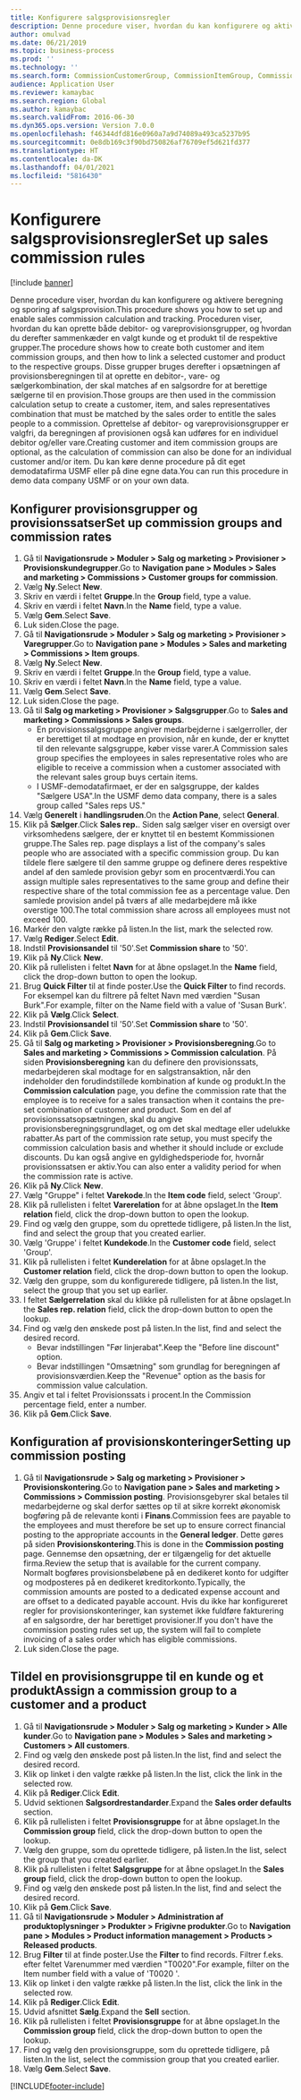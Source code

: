```yaml
---
title: Konfigurere salgsprovisionsregler
description: Denne procedure viser, hvordan du kan konfigurere og aktivere beregning og sporing af salgsprovision.
author: omulvad
ms.date: 06/21/2019
ms.topic: business-process
ms.prod: ''
ms.technology: ''
ms.search.form: CommissionCustomerGroup, CommissionItemGroup, CommissionSalesGroup, CommissionSalesMember, DirPartyLookup, CommissionCalc, InventPosting, CustTable, EcoResProductDetailsExtended, CommissionEmplSalesGroup
audience: Application User
ms.reviewer: kamaybac
ms.search.region: Global
ms.author: kamaybac
ms.search.validFrom: 2016-06-30
ms.dyn365.ops.version: Version 7.0.0
ms.openlocfilehash: f46344dfd816e0960a7a9d74089a493ca5237b95
ms.sourcegitcommit: 0e8db169c3f90bd750826af76709ef5d621fd377
ms.translationtype: HT
ms.contentlocale: da-DK
ms.lasthandoff: 04/01/2021
ms.locfileid: "5816430"
---
```

# <a name="set-up-sales-commission-rules"></a><span data-ttu-id="65e18-103">Konfigurere salgsprovisionsregler</span><span class="sxs-lookup"><span data-stu-id="65e18-103">Set up sales commission rules</span></span>

[!include [banner](../../includes/banner.md)]

<span data-ttu-id="65e18-104">Denne procedure viser, hvordan du kan konfigurere og aktivere beregning og sporing af salgsprovision.</span><span class="sxs-lookup"><span data-stu-id="65e18-104">This procedure shows you how to set up and enable sales commission calculation and tracking.</span></span> <span data-ttu-id="65e18-105">Proceduren viser, hvordan du kan oprette både debitor- og vareprovisionsgrupper, og hvordan du derefter sammenkæder en valgt kunde og et produkt til de respektive grupper.</span><span class="sxs-lookup"><span data-stu-id="65e18-105">The procedure shows how to create both customer and item commission groups, and then how to link a selected customer and product to the respective groups.</span></span> <span data-ttu-id="65e18-106">Disse grupper bruges derefter i opsætningen af provisionsberegningen til at oprette en debitor-, vare- og sælgerkombination, der skal matches af en salgsordre for at berettige sælgerne til en provision.</span><span class="sxs-lookup"><span data-stu-id="65e18-106">Those groups are then used in the commission calculation setup to create a customer, item, and sales representatives combination that must be matched by the sales order to entitle the sales people to a commission.</span></span> <span data-ttu-id="65e18-107">Oprettelse af debitor- og vareprovisionsgrupper er valgfri, da beregningen af provisionen også kan udføres for en individuel debitor og/eller vare.</span><span class="sxs-lookup"><span data-stu-id="65e18-107">Creating customer and item commission groups are optional, as the calculation of commission can also be done for an individual customer and/or item.</span></span> <span data-ttu-id="65e18-108">Du kan køre denne procedure på dit eget demodatafirma USMF eller på dine egne data.</span><span class="sxs-lookup"><span data-stu-id="65e18-108">You can run this procedure in demo data company USMF or on your own data.</span></span>


## <a name="set-up-commission-groups-and-commission-rates"></a><span data-ttu-id="65e18-109">Konfigurer provisionsgrupper og provisionssatser</span><span class="sxs-lookup"><span data-stu-id="65e18-109">Set up commission groups and commission rates</span></span>
1. <span data-ttu-id="65e18-110">Gå til **Navigationsrude > Moduler > Salg og marketing > Provisioner > Provisionskundegrupper**.</span><span class="sxs-lookup"><span data-stu-id="65e18-110">Go to **Navigation pane > Modules > Sales and marketing > Commissions > Customer groups for commission**.</span></span>
2. <span data-ttu-id="65e18-111">Vælg **Ny**.</span><span class="sxs-lookup"><span data-stu-id="65e18-111">Select **New**.</span></span>
3. <span data-ttu-id="65e18-112">Skriv en værdi i feltet **Gruppe**.</span><span class="sxs-lookup"><span data-stu-id="65e18-112">In the **Group** field, type a value.</span></span>
4. <span data-ttu-id="65e18-113">Skriv en værdi i feltet **Navn**.</span><span class="sxs-lookup"><span data-stu-id="65e18-113">In the **Name** field, type a value.</span></span>
5. <span data-ttu-id="65e18-114">Vælg **Gem**.</span><span class="sxs-lookup"><span data-stu-id="65e18-114">Select **Save**.</span></span>
6. <span data-ttu-id="65e18-115">Luk siden.</span><span class="sxs-lookup"><span data-stu-id="65e18-115">Close the page.</span></span>
7. <span data-ttu-id="65e18-116">Gå til **Navigationsrude > Moduler > Salg og marketing > Provisioner > Varegrupper**.</span><span class="sxs-lookup"><span data-stu-id="65e18-116">Go to **Navigation pane > Modules > Sales and marketing > Commissions > Item groups**.</span></span>
8. <span data-ttu-id="65e18-117">Vælg **Ny**.</span><span class="sxs-lookup"><span data-stu-id="65e18-117">Select **New**.</span></span>
9. <span data-ttu-id="65e18-118">Skriv en værdi i feltet **Gruppe**.</span><span class="sxs-lookup"><span data-stu-id="65e18-118">In the **Group** field, type a value.</span></span>
10. <span data-ttu-id="65e18-119">Skriv en værdi i feltet **Navn**.</span><span class="sxs-lookup"><span data-stu-id="65e18-119">In the **Name** field, type a value.</span></span>
11. <span data-ttu-id="65e18-120">Vælg **Gem**.</span><span class="sxs-lookup"><span data-stu-id="65e18-120">Select **Save**.</span></span>
12. <span data-ttu-id="65e18-121">Luk siden.</span><span class="sxs-lookup"><span data-stu-id="65e18-121">Close the page.</span></span>
13. <span data-ttu-id="65e18-122">Gå til **Salg og marketing > Provisioner > Salgsgrupper**.</span><span class="sxs-lookup"><span data-stu-id="65e18-122">Go to **Sales and marketing > Commissions > Sales groups**.</span></span>
    - <span data-ttu-id="65e18-123">En provisionssalgsgruppe angiver medarbejderne i sælgerroller, der er berettiget til at modtage en provision, når en kunde, der er knyttet til den relevante salgsgruppe, køber visse varer.</span><span class="sxs-lookup"><span data-stu-id="65e18-123">A Commission sales group specifies the employees in sales representative roles who are eligible to receive a commission when a customer associated with the relevant sales group buys certain items.</span></span>  
    - <span data-ttu-id="65e18-124">I USMF-demodatafirmaet, er der en salgsgruppe, der kaldes "Sælgere USA".</span><span class="sxs-lookup"><span data-stu-id="65e18-124">In the USMF demo data company, there is a sales group called "Sales reps US."</span></span>  
14. <span data-ttu-id="65e18-125">Vælg **Generelt** i **handlingsruden**.</span><span class="sxs-lookup"><span data-stu-id="65e18-125">On the **Action Pane**, select **General**.</span></span>
15. <span data-ttu-id="65e18-126">Klik på **Sælger**.</span><span class="sxs-lookup"><span data-stu-id="65e18-126">Click **Sales rep.**.</span></span> <span data-ttu-id="65e18-127">Siden salg sælger viser en oversigt over virksomhedens sælgere, der er knyttet til en bestemt Kommissionen gruppe.</span><span class="sxs-lookup"><span data-stu-id="65e18-127">The Sales rep. page displays a list of the company's sales people who are associated with a specific commission group.</span></span> <span data-ttu-id="65e18-128">Du kan tildele flere sælgere til den samme gruppe og definere deres respektive andel af den samlede provision gebyr som en procentværdi.</span><span class="sxs-lookup"><span data-stu-id="65e18-128">You can assign multiple sales representatives to the same group and define their respective share of the total commission fee as a percentage value.</span></span> <span data-ttu-id="65e18-129">Den samlede provision andel på tværs af alle medarbejdere må ikke overstige 100.</span><span class="sxs-lookup"><span data-stu-id="65e18-129">The total commission share across all employees must not exceed 100.</span></span> 
16. <span data-ttu-id="65e18-130">Markér den valgte række på listen.</span><span class="sxs-lookup"><span data-stu-id="65e18-130">In the list, mark the selected row.</span></span>
17. <span data-ttu-id="65e18-131">Vælg **Rediger**.</span><span class="sxs-lookup"><span data-stu-id="65e18-131">Select **Edit**.</span></span>
18. <span data-ttu-id="65e18-132">Indstil **Provisionsandel** til '50'.</span><span class="sxs-lookup"><span data-stu-id="65e18-132">Set **Commission share** to '50'.</span></span>
19. <span data-ttu-id="65e18-133">Klik på **Ny**.</span><span class="sxs-lookup"><span data-stu-id="65e18-133">Click **New**.</span></span>
20. <span data-ttu-id="65e18-134">Klik på rullelisten i feltet **Navn** for at åbne opslaget.</span><span class="sxs-lookup"><span data-stu-id="65e18-134">In the **Name** field, click the drop-down button to open the lookup.</span></span>
21. <span data-ttu-id="65e18-135">Brug **Quick Filter** til at finde poster.</span><span class="sxs-lookup"><span data-stu-id="65e18-135">Use the **Quick Filter** to find records.</span></span> <span data-ttu-id="65e18-136">For eksempel kan du filtrere på feltet Navn med værdien "Susan Burk".</span><span class="sxs-lookup"><span data-stu-id="65e18-136">For example, filter on the Name field with a value of 'Susan Burk'.</span></span>
22. <span data-ttu-id="65e18-137">Klik på **Vælg**.</span><span class="sxs-lookup"><span data-stu-id="65e18-137">Click **Select**.</span></span>
23. <span data-ttu-id="65e18-138">Indstil **Provisionsandel** til '50'.</span><span class="sxs-lookup"><span data-stu-id="65e18-138">Set **Commission share** to '50'.</span></span>
24. <span data-ttu-id="65e18-139">Klik på **Gem**.</span><span class="sxs-lookup"><span data-stu-id="65e18-139">Click **Save**.</span></span>
25. <span data-ttu-id="65e18-140">Gå til **Salg og marketing > Provisioner > Provisionsberegning**.</span><span class="sxs-lookup"><span data-stu-id="65e18-140">Go to **Sales and marketing > Commissions > Commission calculation**.</span></span> <span data-ttu-id="65e18-141">På siden **Provisionsberegning** kan du definere den provisionssats, medarbejderen skal modtage for en salgstransaktion, når den indeholder den forudindstillede kombination af kunde og produkt.</span><span class="sxs-lookup"><span data-stu-id="65e18-141">In the **Commission calculation** page, you define the commission rate that the employee is to receive for a sales transaction when it contains the pre-set combination of customer and product.</span></span> <span data-ttu-id="65e18-142">Som en del af provisionssatsopsætningen, skal du angive provisionsberegningsgrundlaget, og om det skal medtage eller udelukke rabatter.</span><span class="sxs-lookup"><span data-stu-id="65e18-142">As part of the commission rate setup, you must specify the commission calculation basis and whether it should include or exclude discounts.</span></span> <span data-ttu-id="65e18-143">Du kan også angive en gyldighedsperiode for, hvornår provisionssatsen er aktiv.</span><span class="sxs-lookup"><span data-stu-id="65e18-143">You can also enter a validity period for when the commission rate is active.</span></span>  
26. <span data-ttu-id="65e18-144">Klik på **Ny**.</span><span class="sxs-lookup"><span data-stu-id="65e18-144">Click **New**.</span></span>
27. <span data-ttu-id="65e18-145">Vælg "Gruppe" i feltet **Varekode**.</span><span class="sxs-lookup"><span data-stu-id="65e18-145">In the **Item code** field, select 'Group'.</span></span>
28. <span data-ttu-id="65e18-146">Klik på rullelisten i feltet **Varerelation** for at åbne opslaget.</span><span class="sxs-lookup"><span data-stu-id="65e18-146">In the **Item relation** field, click the drop-down button to open the lookup.</span></span>
29. <span data-ttu-id="65e18-147">Find og vælg den gruppe, som du oprettede tidligere, på listen.</span><span class="sxs-lookup"><span data-stu-id="65e18-147">In the list, find and select the group that you created earlier.</span></span>
30. <span data-ttu-id="65e18-148">Vælg 'Gruppe' i feltet **Kundekode**.</span><span class="sxs-lookup"><span data-stu-id="65e18-148">In the **Customer code** field, select 'Group'.</span></span>
31. <span data-ttu-id="65e18-149">Klik på rullelisten i feltet **Kunderelation** for at åbne opslaget.</span><span class="sxs-lookup"><span data-stu-id="65e18-149">In the **Customer relation** field, click the drop-down button to open the lookup.</span></span>
32. <span data-ttu-id="65e18-150">Vælg den gruppe, som du konfigurerede tidligere, på listen.</span><span class="sxs-lookup"><span data-stu-id="65e18-150">In the list, select the group that you set up earlier.</span></span>
33. <span data-ttu-id="65e18-151">I feltet **Sælgerrelation** skal du klikke på rullelisten for at åbne opslaget.</span><span class="sxs-lookup"><span data-stu-id="65e18-151">In the **Sales rep. relation** field, click the drop-down button to open the lookup.</span></span>
34. <span data-ttu-id="65e18-152">Find og vælg den ønskede post på listen.</span><span class="sxs-lookup"><span data-stu-id="65e18-152">In the list, find and select the desired record.</span></span>
    - <span data-ttu-id="65e18-153">Bevar indstillingen "Før linjerabat".</span><span class="sxs-lookup"><span data-stu-id="65e18-153">Keep the "Before line discount" option.</span></span>  
    - <span data-ttu-id="65e18-154">Bevar indstillingen "Omsætning" som grundlag for beregningen af provisionsværdien.</span><span class="sxs-lookup"><span data-stu-id="65e18-154">Keep the "Revenue" option as the basis for commission value calculation.</span></span>    
35. <span data-ttu-id="65e18-155">Angiv et tal i feltet Provisionssats i procent.</span><span class="sxs-lookup"><span data-stu-id="65e18-155">In the Commission percentage field, enter a number.</span></span>
36. <span data-ttu-id="65e18-156">Klik på **Gem**.</span><span class="sxs-lookup"><span data-stu-id="65e18-156">Click **Save**.</span></span>

## <a name="setting-up-commission-posting"></a><span data-ttu-id="65e18-157">Konfiguration af provisionskonteringer</span><span class="sxs-lookup"><span data-stu-id="65e18-157">Setting up commission posting</span></span>
1. <span data-ttu-id="65e18-158">Gå til **Navigationsrude > Salg og marketing > Provisioner > Provisionskontering**.</span><span class="sxs-lookup"><span data-stu-id="65e18-158">Go to **Navigation pane  > Sales and marketing > Commissions > Commission posting**.</span></span> <span data-ttu-id="65e18-159">Provisionsgebyrer skal betales til medarbejderne og skal derfor sættes op til at sikre korrekt økonomisk bogføring på de relevante konti i **Finans**.</span><span class="sxs-lookup"><span data-stu-id="65e18-159">Commission fees are payable to the employees and must therefore be set up to ensure correct financial posting to the appropriate accounts in the **General ledger**.</span></span> <span data-ttu-id="65e18-160">Dette gøres på siden **Provisionskontering**.</span><span class="sxs-lookup"><span data-stu-id="65e18-160">This is done in the **Commission posting** page.</span></span> <span data-ttu-id="65e18-161">Gennemse den opsætning, der er tilgængelig for det aktuelle firma.</span><span class="sxs-lookup"><span data-stu-id="65e18-161">Review the setup that is available for the current company.</span></span> <span data-ttu-id="65e18-162">Normalt bogføres provisionsbeløbene på en dedikeret konto for udgifter og modposteres på en dedikeret kreditorkonto.</span><span class="sxs-lookup"><span data-stu-id="65e18-162">Typically, the commission amounts are posted to a dedicated expense account and are offset to a dedicated payable account.</span></span> <span data-ttu-id="65e18-163">Hvis du ikke har konfigureret regler for provisionskonteringer, kan systemet ikke fuldføre fakturering af en salgsordre, der har berettiget provisioner.</span><span class="sxs-lookup"><span data-stu-id="65e18-163">If you don't have the commission posting rules set up, the system will fail to complete invoicing of a sales order which has eligible commissions.</span></span>  
2. <span data-ttu-id="65e18-164">Luk siden.</span><span class="sxs-lookup"><span data-stu-id="65e18-164">Close the page.</span></span>

## <a name="assign-a-commission-group-to-a-customer-and-a-product"></a><span data-ttu-id="65e18-165">Tildel en provisionsgruppe til en kunde og et produkt</span><span class="sxs-lookup"><span data-stu-id="65e18-165">Assign a commission group to a customer and a product</span></span>
1. <span data-ttu-id="65e18-166">Gå til **Navigationsrude > Moduler > Salg og marketing > Kunder > Alle kunder**.</span><span class="sxs-lookup"><span data-stu-id="65e18-166">Go to **Navigation pane > Modules > Sales and marketing > Customers > All customers**.</span></span>
2. <span data-ttu-id="65e18-167">Find og vælg den ønskede post på listen.</span><span class="sxs-lookup"><span data-stu-id="65e18-167">In the list, find and select the desired record.</span></span>
3. <span data-ttu-id="65e18-168">Klik op linket i den valgte række på listen.</span><span class="sxs-lookup"><span data-stu-id="65e18-168">In the list, click the link in the selected row.</span></span>
4. <span data-ttu-id="65e18-169">Klik på **Rediger**.</span><span class="sxs-lookup"><span data-stu-id="65e18-169">Click **Edit**.</span></span>
5. <span data-ttu-id="65e18-170">Udvid sektionen **Salgsordrestandarder**.</span><span class="sxs-lookup"><span data-stu-id="65e18-170">Expand the **Sales order defaults** section.</span></span>
6. <span data-ttu-id="65e18-171">Klik på rullelisten i feltet **Provisionsgruppe** for at åbne opslaget.</span><span class="sxs-lookup"><span data-stu-id="65e18-171">In the **Commission group** field, click the drop-down button to open the lookup.</span></span>
7. <span data-ttu-id="65e18-172">Vælg den gruppe, som du oprettede tidligere, på listen.</span><span class="sxs-lookup"><span data-stu-id="65e18-172">In the list, select the group that you created earlier.</span></span>
8. <span data-ttu-id="65e18-173">Klik på rullelisten i feltet **Salgsgruppe** for at åbne opslaget.</span><span class="sxs-lookup"><span data-stu-id="65e18-173">In the **Sales group** field, click the drop-down button to open the lookup.</span></span>
9. <span data-ttu-id="65e18-174">Find og vælg den ønskede post på listen.</span><span class="sxs-lookup"><span data-stu-id="65e18-174">In the list, find and select the desired record.</span></span>
10. <span data-ttu-id="65e18-175">Klik på **Gem**.</span><span class="sxs-lookup"><span data-stu-id="65e18-175">Click **Save**.</span></span>
11. <span data-ttu-id="65e18-176">Gå til **Navigationsrude > Moduler > Administration af produktoplysninger > Produkter > Frigivne produkter**.</span><span class="sxs-lookup"><span data-stu-id="65e18-176">Go to **Navigation pane > Modules > Product information management > Products > Released products**.</span></span>
12. <span data-ttu-id="65e18-177">Brug **Filter** til at finde poster.</span><span class="sxs-lookup"><span data-stu-id="65e18-177">Use the **Filter** to find records.</span></span> <span data-ttu-id="65e18-178">Filtrer f.eks. efter feltet Varenummer med værdien "T0020".</span><span class="sxs-lookup"><span data-stu-id="65e18-178">For example, filter on the Item number field with a value of 'T0020 '.</span></span>
13. <span data-ttu-id="65e18-179">Klik op linket i den valgte række på listen.</span><span class="sxs-lookup"><span data-stu-id="65e18-179">In the list, click the link in the selected row.</span></span>
14. <span data-ttu-id="65e18-180">Klik på **Rediger**.</span><span class="sxs-lookup"><span data-stu-id="65e18-180">Click **Edit**.</span></span>
15. <span data-ttu-id="65e18-181">Udvid afsnittet **Sælg**.</span><span class="sxs-lookup"><span data-stu-id="65e18-181">Expand the **Sell** section.</span></span>
16. <span data-ttu-id="65e18-182">Klik på rullelisten i feltet **Provisionsgruppe** for at åbne opslaget.</span><span class="sxs-lookup"><span data-stu-id="65e18-182">In the **Commission group** field, click the drop-down button to open the lookup.</span></span>
17. <span data-ttu-id="65e18-183">Find og vælg den provisionsgruppe, som du oprettede tidligere, på listen.</span><span class="sxs-lookup"><span data-stu-id="65e18-183">In the list, select the commission group that you created earlier.</span></span>
18. <span data-ttu-id="65e18-184">Vælg **Gem**.</span><span class="sxs-lookup"><span data-stu-id="65e18-184">Select **Save**.</span></span>



[!INCLUDE[footer-include](../../../includes/footer-banner.md)]